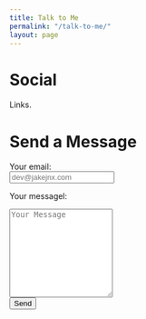 ```yaml
---
title: Talk to Me
permalink: "/talk-to-me/"
layout: page
---
```


<div class="content">

<h1 class="subtitle is-3">Social</h1>
<p>Links.</p>

<h1 class="subtitle is-3">Send a Message</h1>


<form
  action="https://formspree.io/mdowygkz"
  method="POST"
>

<div class="field">
  <label class="label">Your email:</label>
  <div class="control">
    <input class="input" type="text" name="_replyto" placeholder="dev@jakejnx.com">
  </div>
</div>

<label class="label">Your messagel:</label>
<textarea name="message" class="textarea" placeholder="Your Message" rows="10"></textarea>
<br>
<div class="control">
  <button type="submit" class="button is-success is-medium">Send</button>
</div>
</form>

</div>